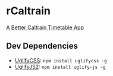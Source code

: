 rCaltrain
=========

[A Better Caltrain Timetable App](http://caltrain.ranmocy.info/)

## Dev Dependencies
* [UglifyCSS](https://github.com/fmarcia/UglifyCSS): `npm install uglifycss -g`
* [UglifyJS2](https://github.com/mishoo/UglifyJS2): `npm install uglify-js -g`
